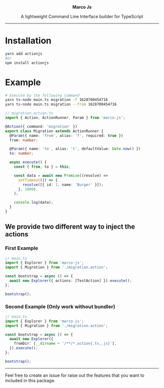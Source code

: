 <p align="center">
  <b>Marco Js</b>
</p>
<p align="center">
  A lightweight Command Line Interface builder for TypeScript
</p>

<hr />

# Installation
```bash
yarn add actionjs
#or
npm install actionjs
```

# Example

```bash
# Execute by the following command
yarn ts-node main.ts migration -f 1628700454716
yarn ts-node main.ts migration --from 1628700454716
```

```ts
// migration.action.ts
import { Action, ActionRunner, Param } from 'marco-js';

@Action({ command: 'migration' })
export class Migration extends ActionRunner {
  @Param({ name: 'from', alias: 'f', required: true })
  from: number;

  @Param({ name: 'to', alias: 't', defaultValue: Date.now() })
  to: number;

  async execute() {
    const { from, to } = this;

    const data = await new Promise((resolve) =>
      setTimeout(() => {
        resolve([{ id: 1, name: 'Burger' }]);
      }, 1000),
    );

    console.log(data);
  }
}
```

## We provide two different way to inject the actions

### First Example

```ts
// main.ts
import { Explorer } from 'marco-js';
import { Migration } from './migration.action';

const bootstrap = async () => {
  await new Explorer({ actions: [TestAction] }).execute();
};

bootstrap();
```

### Second Example (Only work without bundler)

```ts
// main.ts
import { Explorer } from 'marco-js';
import { Migration } from './migration.action';

const bootstrap = async () => {
  await new Explorer({
    fromDir: [__dirname + '/**/*.action{.ts,.js}'],
  }).execute();
};

bootstrap();
```

<hr />

Feel free to create an issue for raise out the features that you want to included in this package.
